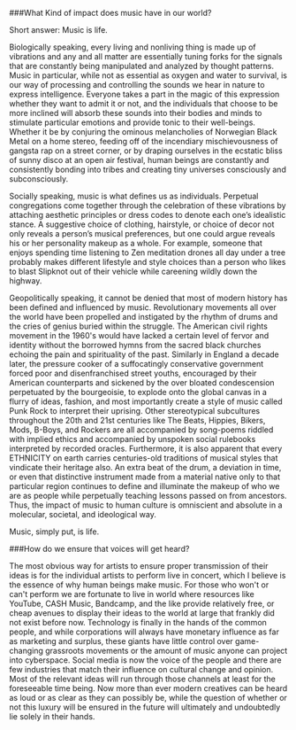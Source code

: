 ###What Kind of impact does music have in our world?

Short answer: Music is life.            

Biologically speaking, every living and nonliving thing is made up of vibrations and any and all matter are essentially tuning forks for the signals that are constantly being manipulated and analyzed by thought patterns. Music in particular, while not as essential as oxygen and water to survival, is our way of processing and controlling the sounds we hear in nature to express intelligence. Everyone takes a part in the magic of this expression whether they want to admit it or not, and the individuals that choose to be more inclined will absorb these sounds into their bodies and minds to stimulate particular emotions and provide tonic to their well-beings. Whether it be by conjuring the ominous melancholies of Norwegian Black Metal on a home stereo, feeding off of the incendiary mischievousness of gangsta rap on a street corner, or by draping ourselves in the ecstatic bliss of sunny disco at an open air festival, human beings are constantly and consistently bonding into tribes and creating tiny universes consciously and subconsciously. 

Socially speaking, music is what defines us as individuals. Perpetual congregations come together through the celebration of these vibrations by attaching aesthetic principles or dress codes to denote each one’s idealistic stance. A suggestive choice of clothing, hairstyle, or choice of decor not only reveals a person’s musical preferences, but one could argue reveals his or her personality makeup as a whole. For example, someone that enjoys spending time listening to Zen meditation drones all day under a tree probably makes different lifestyle and style choices than a person who likes to blast Slipknot out of their vehicle while careening wildly down the highway.

Geopolitically speaking, it cannot be denied that most of modern history has been defined and influenced by music. Revolutionary movements all over the world have been propelled and instigated by the rhythm of drums and the cries of genius buried within the struggle. The American civil rights movement in the 1960's would have lacked a certain level of fervor and identity without the borrowed hymns from the sacred black churches echoing the pain and spirituality of the past. Similarly in England a decade later, the pressure cooker of a suffocatingly conservative government forced poor and disenfranchised street youths, encouraged by their American counterparts and sickened by the over bloated condescension perpetuated by the bourgeoisie, to explode onto the global canvas in a flurry of ideas, fashion, and most importantly create a style of music called Punk Rock to interpret their uprising. Other stereotypical subcultures throughout the 20th and 21st centuries like The Beats, Hippies, Bikers, Mods, B-Boys, and Rockers are all accompanied by song-poems riddled with implied ethics and accompanied by unspoken social rulebooks interpreted by recorded oracles. Furthermore, it is also apparent that every ETHNICITY on earth carries centuries-old traditions of musical styles that vindicate their heritage also. An extra beat of the drum, a deviation in time, or even that distinctive instrument made from a material native only to that particular region continues to define and illuminate the makeup of who we are as people while perpetually teaching lessons passed on from ancestors. Thus, the impact of music to human culture is omniscient and absolute in a molecular, societal, and ideological way.

Music, simply put, is life.

###How do we ensure that voices will get heard?

The most obvious way for artists to ensure proper transmission of their ideas is for the individual artists to perform live in concert, which I believe is the essence of why human beings make music. For those who won't or can't perform we are fortunate to live in world where resources like YouTube, CASH Music, Bandcamp, and the like provide relatively free, or cheap avenues to display their ideas to the world at large that frankly did not exist before now. Technology is finally in the hands of the common people, and while corporations will always have monetary influence as far as marketing and surplus, these giants have little control over game-changing grassroots movements or the amount of music anyone can project into cyberspace. Social media is now the voice of the people and there are few industries that match their influence on cultural change and opinion. Most of the relevant ideas will run through those channels at least for the foreseeable time being. Now more than ever modern creatives can be heard as loud or as clear as they can possibly be, while the question of whether or not this luxury will be ensured in the future will ultimately and undoubtedly lie solely in their hands.

